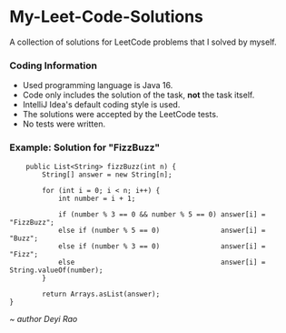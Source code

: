 # My-Leet-Code-Solutions
A collection of solutions for LeetCode problems that I solved by myself.

### Coding Information
* Used programming language is Java 16.
* Code only includes the solution of the task, **not** the task itself.
* IntelliJ Idea's default coding style is used.
* The solutions were accepted by the LeetCode tests.
* No tests were written.

### Example: Solution for "FizzBuzz"
```Apex
    public List<String> fizzBuzz(int n) {
        String[] answer = new String[n];

        for (int i = 0; i < n; i++) {
            int number = i + 1;

            if (number % 3 == 0 && number % 5 == 0) answer[i] = "FizzBuzz";
            else if (number % 5 == 0)               answer[i] = "Buzz";
            else if (number % 3 == 0)               answer[i] = "Fizz";
            else                                    answer[i] = String.valueOf(number);
        }

        return Arrays.asList(answer);
}
```

*~ author Deyi Rao*
